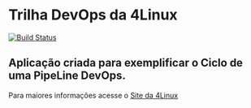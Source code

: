 # Trilha DevOps da 4Linux
[![Build Status](https://travis-ci.org/AmauriOliveira/DevOpsLab-HelloWorld.svg?branch=master)](https://travis-ci.org/AmauriOliveira/DevOpsLab-HelloWorld)
## Aplicação criada para exemplificar o Ciclo de uma PipeLine DevOps.


Para maiores informações acesse o [Site da 4Linux](https://www.4linux.com.br/cursos/devops)
